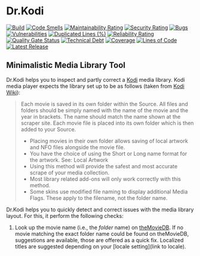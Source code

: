 # Dr.Kodi

[![Build](https://github.com/drrename/drkodi/actions/workflows/build.yml/badge.svg)](https://github.com/drrename/drkodi/actions/workflows/build.yml)
[![Code Smells](https://sonarcloud.io/api/project_badges/measure?project=DrRename_drkodi&metric=code_smells)](https://sonarcloud.io/summary/new_code?id=DrRename_drkodi)
[![Maintainability Rating](https://sonarcloud.io/api/project_badges/measure?project=DrRename_drkodi&metric=sqale_rating)](https://sonarcloud.io/summary/new_code?id=DrRename_drkodi)
[![Security Rating](https://sonarcloud.io/api/project_badges/measure?project=DrRename_drkodi&metric=security_rating)](https://sonarcloud.io/summary/new_code?id=DrRename_drkodi)
[![Bugs](https://sonarcloud.io/api/project_badges/measure?project=DrRename_drkodi&metric=bugs)](https://sonarcloud.io/summary/new_code?id=DrRename_drkodi)
[![Vulnerabilities](https://sonarcloud.io/api/project_badges/measure?project=DrRename_drkodi&metric=vulnerabilities)](https://sonarcloud.io/summary/new_code?id=DrRename_drkodi)
[![Duplicated Lines (%)](https://sonarcloud.io/api/project_badges/measure?project=DrRename_drkodi&metric=duplicated_lines_density)](https://sonarcloud.io/summary/new_code?id=DrRename_drkodi)
[![Reliability Rating](https://sonarcloud.io/api/project_badges/measure?project=DrRename_drkodi&metric=reliability_rating)](https://sonarcloud.io/summary/new_code?id=DrRename_drkodi)
[![Quality Gate Status](https://sonarcloud.io/api/project_badges/measure?project=DrRename_drkodi&metric=alert_status)](https://sonarcloud.io/dashboard?id=DrRename_drkodi)
[![Technical Debt](https://sonarcloud.io/api/project_badges/measure?project=DrRename_drkodi&metric=sqale_index)](https://sonarcloud.io/summary/new_code?id=DrRename_drkodi)
[![Coverage](https://sonarcloud.io/api/project_badges/measure?project=DrRename_drkodi&metric=coverage)](https://sonarcloud.io/summary/new_code?id=DrRename_drkodi)
[![Lines of Code](https://sonarcloud.io/api/project_badges/measure?project=DrRename_drkodi&metric=ncloc)](https://sonarcloud.io/summary/new_code?id=DrRename_drkodi)
[![Latest Release](https://img.shields.io/github/release/drkodi/drkodi.svg)](https://github.com/drrename/drkodi/releases/latest)

## Minimalistic Media Library Tool

Dr.Kodi helps you to inspect and partly correct a [Kodi](https://kodi.tv/) media library.
Kodi media player expects the library set up to be as follows (taken from [Kodi Wiki](https://kodi.wiki/view/Naming_video_files/Movies)):

> Each movie is saved in its own folder within the Source.
All files and folders should be simply named with the name of the movie and the year in brackets. The name should match the name shown at the scraper site.
> Each movie file is placed into its own folder which is then added to your Source.
> + Placing movies in their own folder allows saving of local artwork and NFO files alongside the movie file.
> + You have the choice of using the Short or Long name format for the artwork. See: Local Artwork
> + Using this method will provide the safest and most accurate scrape of your media collection.
> + Most library related add-ons will only work correctly with this method.
> + Some skins use modified file naming to display additional Media Flags. These apply to the filename, not the folder name.

Dr.Kodi helps you to quickly detect and correct issues with the media library layout. For this, it perform the following checks:

1. Look up the movie name (i.e., the *folder* name) on [theMovieDB](https://www.themoviedb.org/). If no movie matching the exact folder name could be found on theMovieDB, suggestions are available, those are offered as a quick fix. Localized titles are suggested depending on your [locale setting](link to locale).
